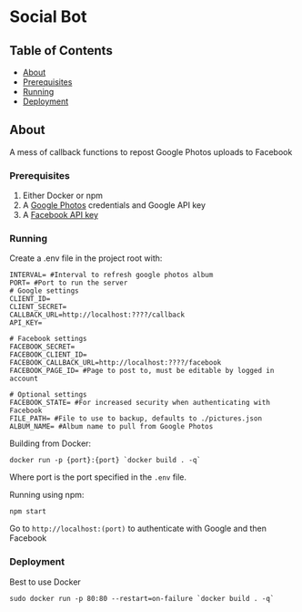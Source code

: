 # Social Bot

## Table of Contents

- [About](#about)
- [Prerequisites](#prerequisites)
- [Running](#running)
- [Deployment](#deployment)

## About <a name = "about"></a>

A mess of callback functions to repost Google Photos uploads to Facebook

### Prerequisites <a name = "prerequisites"></a>

1. Either Docker or npm
2. A [Google Photos](https://console.developers.google.com/apis/api/photoslibrary.googleapis.com) credentials and Google API key
3. A [Facebook API key](https://developers.facebook.com/docs/facebook-login/access-tokens/)

### Running <a name = "running"></a>

Create a .env file in the project root with:

```
INTERVAL= #Interval to refresh google photos album
PORT= #Port to run the server
# Google settings
CLIENT_ID=
CLIENT_SECRET=
CALLBACK_URL=http://localhost:????/callback
API_KEY=

# Facebook settings
FACEBOOK_SECRET=
FACEBOOK_CLIENT_ID=
FACEBOOK_CALLBACK_URL=http://localhost:????/facebook
FACEBOOK_PAGE_ID= #Page to post to, must be editable by logged in account

# Optional settings
FACEBOOK_STATE= #For increased security when authenticating with Facebook
FILE_PATH= #File to use to backup, defaults to ./pictures.json
ALBUM_NAME= #Album name to pull from Google Photos
```

Building from Docker:

```
docker run -p {port}:{port} `docker build . -q`
```

Where port is the port specified in the `.env` file.

Running using npm:

```
npm start
```

Go to `http://localhost:(port)` to authenticate with Google and then Facebook

### Deployment

Best to use Docker

```
sudo docker run -p 80:80 --restart=on-failure `docker build . -q`
```
